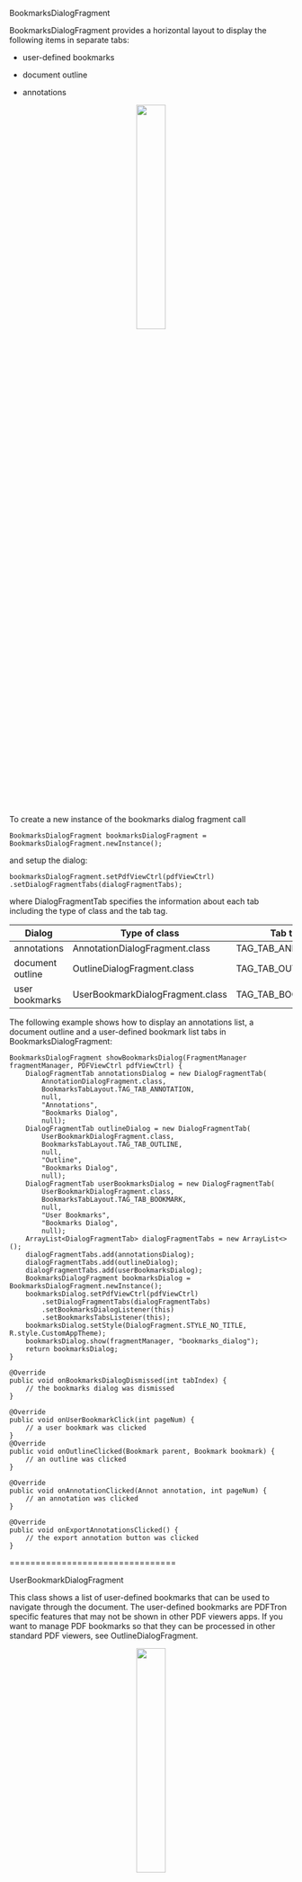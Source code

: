 BookmarksDialogFragment

BookmarksDialogFragment provides a horizontal layout to display the following items in separate tabs:

   * user-defined bookmarks

   * document outline

   * annotations

<p align="center"><img src="gif/bookmarks.gif?raw=true" width="32%"></p>

To create a new instance of the bookmarks dialog fragment call
```android
BookmarksDialogFragment bookmarksDialogFragment = BookmarksDialogFragment.newInstance();
```
and setup the dialog:
```android
bookmarksDialogFragment.setPdfViewCtrl(pdfViewCtrl)
.setDialogFragmentTabs(dialogFragmentTabs);
```
where DialogFragmentTab specifies the information about each tab including the type of class and the tab tag.


| Dialog           | Type of class                    | Tab tag            |
|------------------|----------------------------------|--------------------|
| annotations      | AnnotationDialogFragment.class   | TAG_TAB_ANNOTATION |
| document outline | OutlineDialogFragment.class      | TAG_TAB_OUTLINE    |
| user bookmarks   | UserBookmarkDialogFragment.class | TAG_TAB_BOOKMARK   |

The following example shows how to display an annotations list, a document outline and a user-defined bookmark list tabs in BookmarksDialogFragment:

```android
BookmarksDialogFragment showBookmarksDialog(FragmentManager fragmentManager, PDFViewCtrl pdfViewCtrl) {
    DialogFragmentTab annotationsDialog = new DialogFragmentTab(
        AnnotationDialogFragment.class,
        BookmarksTabLayout.TAG_TAB_ANNOTATION,
        null,
        "Annotations",
        "Bookmarks Dialog",
        null);
    DialogFragmentTab outlineDialog = new DialogFragmentTab(
        UserBookmarkDialogFragment.class,
        BookmarksTabLayout.TAG_TAB_OUTLINE,
        null,
        "Outline",
        "Bookmarks Dialog",
        null);
    DialogFragmentTab userBookmarksDialog = new DialogFragmentTab(
        UserBookmarkDialogFragment.class,
        BookmarksTabLayout.TAG_TAB_BOOKMARK,
        null,
        "User Bookmarks",
        "Bookmarks Dialog",
        null);
    ArrayList<DialogFragmentTab> dialogFragmentTabs = new ArrayList<>();
    dialogFragmentTabs.add(annotationsDialog);
    dialogFragmentTabs.add(outlineDialog);
    dialogFragmentTabs.add(userBookmarksDialog);
    BookmarksDialogFragment bookmarksDialog = BookmarksDialogFragment.newInstance();
    bookmarksDialog.setPdfViewCtrl(pdfViewCtrl)
        .setDialogFragmentTabs(dialogFragmentTabs)
        .setBookmarksDialogListener(this)
        .setBookmarksTabsListener(this);
    bookmarksDialog.setStyle(DialogFragment.STYLE_NO_TITLE, R.style.CustomAppTheme);
    bookmarksDialog.show(fragmentManager, "bookmarks_dialog");
    return bookmarksDialog;
}

@Override
public void onBookmarksDialogDismissed(int tabIndex) {
    // the bookmarks dialog was dismissed
}

@Override
public void onUserBookmarkClick(int pageNum) {
    // a user bookmark was clicked
}
@Override
public void onOutlineClicked(Bookmark parent, Bookmark bookmark) {
    // an outline was clicked
}

@Override
public void onAnnotationClicked(Annot annotation, int pageNum) {
    // an annotation was clicked
}

@Override
public void onExportAnnotationsClicked() {
    // the export annotation button was clicked
}
```

================================

UserBookmarkDialogFragment

This class shows a list of user-defined bookmarks that can be used to navigate through the document. The user-defined bookmarks are PDFTron specific features that may not be shown in other PDF viewers apps. If you want to manage PDF bookmarks so that they can be processed in other standard PDF viewers, see OutlineDialogFragment.

<p align="center"><img src="img/user_bookmarks.png?raw=true" width="32%"></p>

To create a new instance of the user bookmark dialog fragment call `newInstance()` and set the PDFViewCtrl: 
```android
UserBookmarkDialogFragment showUserBookmarkDialog(FragmentManager fragmentManager, PDFViewCtrl pdfViewCtrl) {
    UserBookmarkDialogFragment userBookmarkDialogFragment = UserBookmarkDialogFragment.newInstance();
    userBookmarkDialogFragment.setPdfViewCtrl(pdfViewCtrl);
    userBookmarkDialogFragment.setStyle(DialogFragment.STYLE_NO_TITLE, R.style.CustomAppTheme);
    userBookmarkDialogFragment.show(fragmentManager, "user_bookmarks_dialog");
    return userBookmarkDialogFragment;
}
```

You should set a listener via `setUserBookmarkListener(UserBookmarkDialogListener)` to be notified when a user bookmark is clicked.

If the document has write access, users can add new user bookmarks using floating action button. To specify whether the document is read-only call 
```android
setReadOnly(boolean)
```

============================
OutlineDialogFragment

This class shows a a document outline (bookmarks) that can be used to navigate through the document being viewed by a PDFViewCtrl.

<p align="center"><img src="img/outline.png?raw=true" width="32%"></p>

user_bookmarks
To create a new instance of the outline dialog fragment call `newInstance()` and set the PDFViewCtrl: 
```android
OutlineDialogFragment showOutlineDialog(FragmentManager fragmentManager, PDFViewCtrl pdfViewCtrl) {
    OutlineDialogFragment outlineDialogFragment = OutlineDialogFragment.newInstance();
    outlineDialogFragment.setPdfViewCtrl(pdfViewCtrl);
    outlineDialogFragment.setStyle(DialogFragment.STYLE_NO_TITLE, R.style.CustomAppTheme);
    outlineDialogFragment.show(fragmentManager, "outline_dialog");
    return outlineDialogFragment;
}
```

You can also sets the current bookmark using 
```android
setCurrentBookmark(Bookmark)
```

You should set a listener via `setOutlineDialogListener(OutlineDialogListener)` to be notified when an outline is clicked.

==================================
AnnotationDialogFragment


This class shows a list of all the annotations in a document being viewed by a PDFViewCtrl. The list will contain any comments that have been added to the annotations.

<p align="center"><img src="img/annotations.png?raw=true" width="32%"></p>

To create a new instance of the annotation dialog fragment call `newInstance()` and set the PDFViewCtrl: 
```android
AnnotationDialogFragment showAnnotationDialog(FragmentManager fragmentManager, PDFViewCtrl pdfViewCtrl) {
    AnnotationDialogFragment annotationDialogFragment = AnnotationDialogFragment.newInstance();
    annotationDialogFragment.setPdfViewCtrl(pdfViewCtrl);
    annotationDialogFragment.setStyle(DialogFragment.STYLE_NO_TITLE, R.style.CustomAppTheme);
    annotationDialogFragment.show(fragmentManager, "outline_dialog");
    return annotationDialogFragment;
}
```

You should set a listener via `setAnnotationDialogListener(AnnotationDialogListener)` to be notified when an annotation item is clicked, or when document annotations are exported to a PDF doc when users click on the export floating action button.

If the document has write access, users can delete existing annotations by long-pressing on the annotation. To specify whether the document is read-only call 
```android
setReadOnly(boolean)
```
